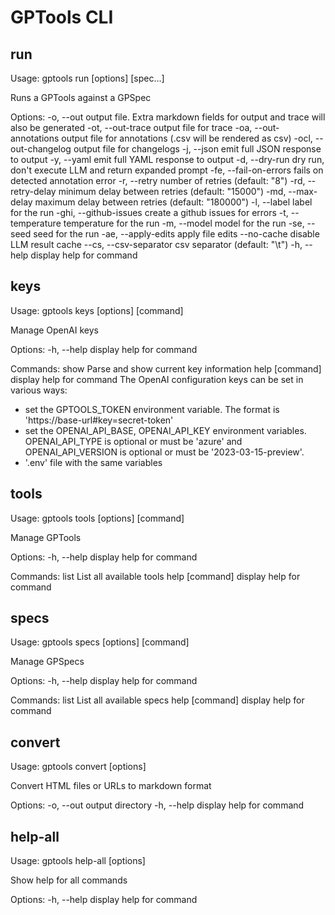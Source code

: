 # GPTools CLI

## run

Usage: gptools run [options] <tool> [spec...]

Runs a GPTools against a GPSpec

Options:
  -o, --out <string>               output file. Extra markdown fields for
                                   output and trace will also be generated
  -ot, --out-trace <string>        output file for trace
  -oa, --out-annotations <string>  output file for annotations (.csv will be
                                   rendered as csv)
  -ocl, --out-changelog <string>   output file for changelogs
  -j, --json                       emit full JSON response to output
  -y, --yaml                       emit full YAML response to output
  -d, --dry-run                    dry run, don't execute LLM and return
                                   expanded prompt
  -fe, --fail-on-errors            fails on detected annotation error
  -r, --retry <number>             number of retries (default: "8")
  -rd, --retry-delay <number>      minimum delay between retries (default:
                                   "15000")
  -md, --max-delay <number>        maximum delay between retries (default:
                                   "180000")
  -l, --label <string>             label for the run
  -ghi, --github-issues            create a github issues for errors
  -t, --temperature <number>       temperature for the run
  -m, --model <string>             model for the run
  -se, --seed <number>             seed for the run
  -ae, --apply-edits               apply file edits
  --no-cache                       disable LLM result cache
  --cs, --csv-separator <string>   csv separator (default: "\t")
  -h, --help                       display help for command

## keys

Usage: gptools keys [options] [command]

Manage OpenAI keys

Options:
  -h, --help      display help for command

Commands:
  show            Parse and show current key information
  help [command]  display help for command
The OpenAI configuration keys can be set in various ways:

-   set the GPTOOLS_TOKEN environment variable. The format is 'https://base-url#key=secret-token'
-   set the OPENAI_API_BASE, OPENAI_API_KEY environment variables. OPENAI_API_TYPE is optional or must be 'azure' and OPENAI_API_VERSION is optional or must be '2023-03-15-preview'.
-   '.env' file with the same variables


## tools

Usage: gptools tools [options] [command]

Manage GPTools

Options:
  -h, --help      display help for command

Commands:
  list            List all available tools
  help [command]  display help for command

## specs

Usage: gptools specs [options] [command]

Manage GPSpecs

Options:
  -h, --help      display help for command

Commands:
  list            List all available specs
  help [command]  display help for command

## convert

Usage: gptools convert [options] <path>

Convert HTML files or URLs to markdown format

Options:
  -o, --out <string>  output directory
  -h, --help          display help for command

## help-all

Usage: gptools help-all [options]

Show help for all commands

Options:
  -h, --help  display help for command

